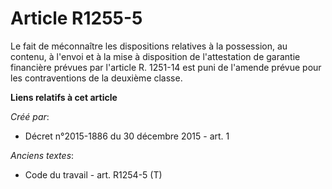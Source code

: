 # Article R1255-5

Le fait de méconnaître les dispositions relatives à la possession, au contenu, à l'envoi et à la mise à disposition de
l'attestation de garantie financière prévues par l'article R. 1251-14 est puni de l'amende prévue pour les contraventions de
la deuxième classe.

**Liens relatifs à cet article**

_Créé par_:

  - Décret n°2015-1886 du 30 décembre 2015 - art. 1

_Anciens textes_:

  - Code du travail - art. R1254-5 (T)
